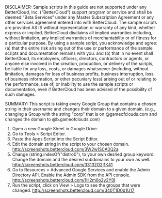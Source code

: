 DISCLAIMER: Sample scripts in this guide are not supported under any BetterCloud, Inc. (“BetterCloud”) support program or service and shall be deemed “Beta Services” under any Master Subscription Agreement or any other services agreement entered into with BetterCloud. The sample scripts are provided AS IS without representation or warranty of any kind, whether express or implied. BetterCloud disclaims all implied warranties including, without limitation, any implied warranties of merchantability or of fitness for a particular purpose. By using a sample script, you acknowledge and agree: (a) that the entire risk arising out of the use or performance of the sample scripts and documentation remains with you: and (b) that in no event shall BetterCloud, its employees, officers, directors, contractors or agents, or anyone else involved in the creation, production, or delivery of the scripts, be liable for any loss, costs, or damages whatsoever (including, without limitation, damages for loss of business profits, business interruption, loss of business information, or other pecuniary loss) arising out of or relating to the performance, use of, or inability to use the sample scripts or documentation, even if BetterCloud has been advised of the possibility of such damages.

SUMMARY: This script is taking every Google Group that contains a chosen string in their username and changes their domain to a given domain. (e.g., changing a Group with the string "corp" that is on @gameofclouds.com and changes the domain to @b.gameofclouds.com)

1) Open a new Google Sheet in Google Drive.
2) Go to Tools > Script Editor.
3) Paste the Apps Script into the Script Editor.
4) Edit the domain string in the script to your chosen domain. http://screenshots.bettercloud.com/3W2w1S0A0Q2a
5) Change (string.indexOf("distro0"), to your own desried group keyword. Change the domain and the desired subdomains to your own as well.
http://screenshots.bettercloud.com/33132O2j1K41
6) Go to Resources > Advanced Google Services and enable the Admin Directory API. Enable the Admin SDK from the API console. http://screenshots.bettercloud.com/1H2m0o2y2Y0I
7) Run the script, click on View > Logs to see the groups that were changed. http://screenshots.bettercloud.com/340T1D0d1U17
